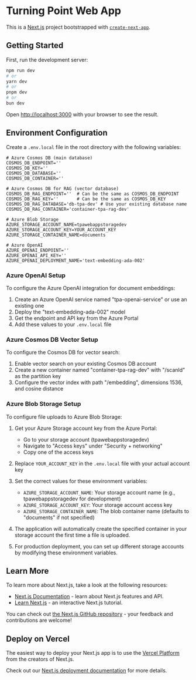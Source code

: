 # Turning Point Web App

This is a [Next.js](https://nextjs.org) project bootstrapped with [`create-next-app`](https://nextjs.org/docs/app/api-reference/cli/create-next-app).

## Getting Started

First, run the development server:

```bash
npm run dev
# or
yarn dev
# or
pnpm dev
# or
bun dev
```

Open [http://localhost:3000](http://localhost:3000) with your browser to see the result.

## Environment Configuration

Create a `.env.local` file in the root directory with the following variables:

```
# Azure Cosmos DB (main database)
COSMOS_DB_ENDPOINT=''
COSMOS_DB_KEY=''
COSMOS_DB_DATABASE=''
COSMOS_DB_CONTAINER=''

# Azure Cosmos DB for RAG (vector database)
COSMOS_DB_RAG_ENDPOINT=''  # Can be the same as COSMOS_DB_ENDPOINT
COSMOS_DB_RAG_KEY=''       # Can be the same as COSMOS_DB_KEY
COSMOS_DB_RAG_DATABASE='db-tpa-dev' # Use your existing database name
COSMOS_DB_RAG_CONTAINER='container-tpa-rag-dev'

# Azure Blob Storage
AZURE_STORAGE_ACCOUNT_NAME=tpawebappstoragedev
AZURE_STORAGE_ACCOUNT_KEY=YOUR_ACCOUNT_KEY
AZURE_STORAGE_CONTAINER_NAME=documents

# Azure OpenAI
AZURE_OPENAI_ENDPOINT=''
AZURE_OPENAI_API_KEY=''
AZURE_OPENAI_DEPLOYMENT_NAME='text-embedding-ada-002'
```

### Azure OpenAI Setup

To configure the Azure OpenAI integration for document embeddings:

1. Create an Azure OpenAI service named "tpa-openai-service" or use an existing one
2. Deploy the "text-embedding-ada-002" model
3. Get the endpoint and API key from the Azure Portal
4. Add these values to your `.env.local` file

### Azure Cosmos DB Vector Setup

To configure the Cosmos DB for vector search:

1. Enable vector search on your existing Cosmos DB account
2. Create a new container named "container-tpa-rag-dev" with "/scanId" as the partition key
3. Configure the vector index with path "/embedding", dimensions 1536, and cosine distance

### Azure Blob Storage Setup

To configure file uploads to Azure Blob Storage:

1. Get your Azure Storage account key from the Azure Portal:
   - Go to your storage account (tpawebappstoragedev)
   - Navigate to "Access keys" under "Security + networking"
   - Copy one of the access keys
   
2. Replace `YOUR_ACCOUNT_KEY` in the `.env.local` file with your actual account key

3. Set the correct values for these environment variables:
   - `AZURE_STORAGE_ACCOUNT_NAME`: Your storage account name (e.g., tpawebappstoragedev for development)
   - `AZURE_STORAGE_ACCOUNT_KEY`: Your storage account access key
   - `AZURE_STORAGE_CONTAINER_NAME`: The blob container name (defaults to "documents" if not specified)

4. The application will automatically create the specified container in your storage account the first time a file is uploaded.

5. For production deployment, you can set up different storage accounts by modifying these environment variables.

## Learn More

To learn more about Next.js, take a look at the following resources:

- [Next.js Documentation](https://nextjs.org/docs) - learn about Next.js features and API.
- [Learn Next.js](https://nextjs.org/learn) - an interactive Next.js tutorial.

You can check out [the Next.js GitHub repository](https://github.com/vercel/next.js) - your feedback and contributions are welcome!

## Deploy on Vercel

The easiest way to deploy your Next.js app is to use the [Vercel Platform](https://vercel.com/new?utm_medium=default-template&filter=next.js&utm_source=create-next-app&utm_campaign=create-next-app-readme) from the creators of Next.js.

Check out our [Next.js deployment documentation](https://nextjs.org/docs/app/building-your-application/deploying) for more details.
